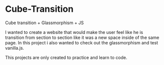# Cube-Transition
Cube transition + Glassmorphism + JS



I wanted to create a website that would make the user feel like he is transition from section to section like it was a new space inside of the same page.
In this project i also wanted to check out the glassmorphism and test vanilla.js.

This projects are only created to practice and learn to code. 
